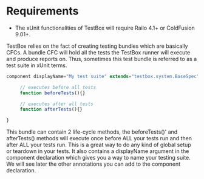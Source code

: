 # Requirements

* The xUnit functionalities of TestBox will require Railo 4.1+ or ColdFusion 9.01+.

TestBox relies on the fact of creating testing bundles which are basically CFCs. A bundle CFC will hold all the tests the TestBox runner will execute and produce reports on. Thus, sometimes this test bundle is referred to as a test suite in xUnit terms.

```javascript
component displayName="My test suite" extends="testbox.system.BaseSpec"{

     // executes before all tests
     function beforeTests(){}

     // executes after all tests
     function afterTests(){}

}
```

This bundle can contain 2 life-cycle methods, the beforeTests()' and afterTests() methods will execute once before ALL your tests run and then after ALL your tests run. This is a great way to do any kind of global setup or teardown in your tests. It also contains a displayName argument in the component declaration which gives you a way to name your testing suite. We will see later the other annotations you can add to the component declaration.
